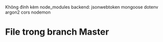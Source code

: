 
Không đính kèm node_modules backend: jsonwebtoken mongoose dotenv argon2 cors nodemon
# File trong branch Master
